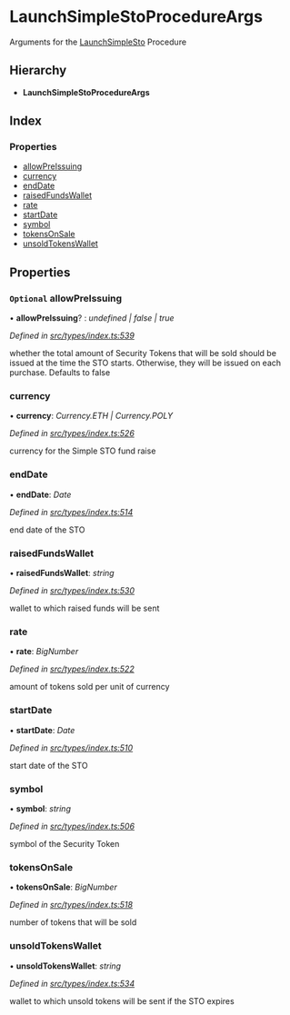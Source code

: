 # LaunchSimpleStoProcedureArgs

Arguments for the [LaunchSimpleSto](../enums/_types_index_.proceduretype.md#launchsimplesto) Procedure

## Hierarchy

* **LaunchSimpleStoProcedureArgs**

## Index

### Properties

* [allowPreIssuing](_types_index_.launchsimplestoprocedureargs.md#optional-allowpreissuing)
* [currency](_types_index_.launchsimplestoprocedureargs.md#currency)
* [endDate](_types_index_.launchsimplestoprocedureargs.md#enddate)
* [raisedFundsWallet](_types_index_.launchsimplestoprocedureargs.md#raisedfundswallet)
* [rate](_types_index_.launchsimplestoprocedureargs.md#rate)
* [startDate](_types_index_.launchsimplestoprocedureargs.md#startdate)
* [symbol](_types_index_.launchsimplestoprocedureargs.md#symbol)
* [tokensOnSale](_types_index_.launchsimplestoprocedureargs.md#tokensonsale)
* [unsoldTokensWallet](_types_index_.launchsimplestoprocedureargs.md#unsoldtokenswallet)

## Properties

### `Optional` allowPreIssuing

• **allowPreIssuing**? : _undefined \| false \| true_

_Defined in_ [_src/types/index.ts:539_](https://github.com/PolymathNetwork/polymath-sdk/blob/e8bbc1e/src/types/index.ts#L539)

whether the total amount of Security Tokens that will be sold should be issued at the time the STO starts. Otherwise, they will be issued on each purchase. Defaults to false

### currency

• **currency**: _Currency.ETH \| Currency.POLY_

_Defined in_ [_src/types/index.ts:526_](https://github.com/PolymathNetwork/polymath-sdk/blob/e8bbc1e/src/types/index.ts#L526)

currency for the Simple STO fund raise

### endDate

• **endDate**: _Date_

_Defined in_ [_src/types/index.ts:514_](https://github.com/PolymathNetwork/polymath-sdk/blob/e8bbc1e/src/types/index.ts#L514)

end date of the STO

### raisedFundsWallet

• **raisedFundsWallet**: _string_

_Defined in_ [_src/types/index.ts:530_](https://github.com/PolymathNetwork/polymath-sdk/blob/e8bbc1e/src/types/index.ts#L530)

wallet to which raised funds will be sent

### rate

• **rate**: _BigNumber_

_Defined in_ [_src/types/index.ts:522_](https://github.com/PolymathNetwork/polymath-sdk/blob/e8bbc1e/src/types/index.ts#L522)

amount of tokens sold per unit of currency

### startDate

• **startDate**: _Date_

_Defined in_ [_src/types/index.ts:510_](https://github.com/PolymathNetwork/polymath-sdk/blob/e8bbc1e/src/types/index.ts#L510)

start date of the STO

### symbol

• **symbol**: _string_

_Defined in_ [_src/types/index.ts:506_](https://github.com/PolymathNetwork/polymath-sdk/blob/e8bbc1e/src/types/index.ts#L506)

symbol of the Security Token

### tokensOnSale

• **tokensOnSale**: _BigNumber_

_Defined in_ [_src/types/index.ts:518_](https://github.com/PolymathNetwork/polymath-sdk/blob/e8bbc1e/src/types/index.ts#L518)

number of tokens that will be sold

### unsoldTokensWallet

• **unsoldTokensWallet**: _string_

_Defined in_ [_src/types/index.ts:534_](https://github.com/PolymathNetwork/polymath-sdk/blob/e8bbc1e/src/types/index.ts#L534)

wallet to which unsold tokens will be sent if the STO expires

